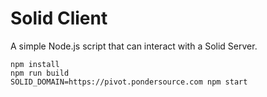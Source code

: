 # Solid Client

A simple Node.js script that can interact with a Solid Server.

```
npm install
npm run build
SOLID_DOMAIN=https://pivot.pondersource.com npm start
```
